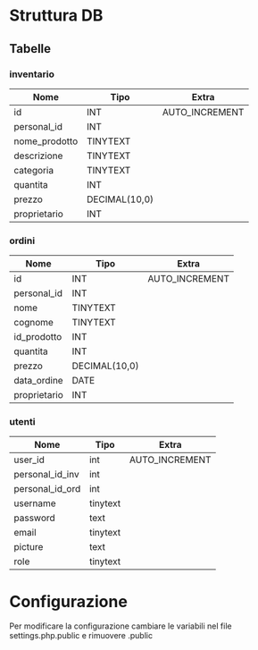 # Struttura DB

## Tabelle

### inventario

| Nome          | Tipo          | Extra          |
|---------------|---------------|----------------|
| id            | INT           | AUTO_INCREMENT |
| personal_id   | INT           |                |
| nome_prodotto | TINYTEXT      |                |
| descrizione   | TINYTEXT      |                |
| categoria     | TINYTEXT      |                |
| quantita      | INT           |                |
| prezzo        | DECIMAL(10,0) |                |
| proprietario  | INT           |                |

### ordini

| Nome         | Tipo          | Extra          |
|--------------|---------------|----------------|
| id           | INT           | AUTO_INCREMENT |
| personal_id  | INT           |                |
| nome         | TINYTEXT      |                |
| cognome      | TINYTEXT      |                |
| id_prodotto  | INT           |                |
| quantita     | INT           |                |
| prezzo       | DECIMAL(10,0) |                |
| data_ordine  | DATE          |                |
| proprietario | INT           |                |

### utenti

| Nome            | Tipo     | Extra          |
|-----------------|----------|----------------|
| user_id         | int      | AUTO_INCREMENT |
| personal_id_inv | int      |                |
| personal_id_ord | int      |                |
| username        | tinytext |                |
| password        | text     |                |
| email           | tinytext |                |
| picture         | text     |                |
| role            | tinytext |                |

# Configurazione
Per modificare la configurazione cambiare le variabili nel file settings.php.public e rimuovere .public